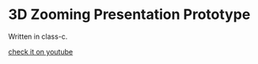 # 3D Zooming Presentation Prototype

Written in class-c.

[check it on youtube](https://www.youtube.com/watch?v=N7G-w_UtRoY)
